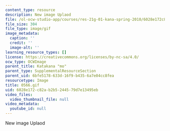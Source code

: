 ```yaml
---
content_type: resource
description: New image Uplaod
file: /ol-ocw-studio-app/courses/res-21g-01-kana-spring-2010/6028e172c82ab2b5244579d7e13495eb_0566.gif
file_size: 304
file_type: image/gif
image_metadata:
  caption: ''
  credit: ''
  image-alt: ''
learning_resource_types: []
license: https://creativecommons.org/licenses/by-nc-sa/4.0/
ocw_type: OCWImage
parent_title: Katakana "mo"
parent_type: SupplementalResourceSection
parent_uid: 6bfe5178-633d-16f9-b435-6a7e04cc8fea
resourcetype: Image
title: 0566.gif
uid: 6028e172-c82a-b2b5-2445-79d7e13495eb
video_files:
  video_thumbnail_file: null
video_metadata:
  youtube_id: null
---
```

New image Uplaod
